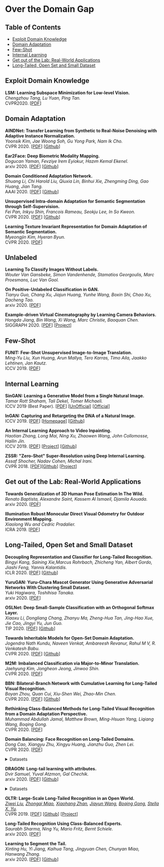# Over the Domain Gap

## Table of Contents
- [Exploit Domain Knowledge](#exploit-domain-knowledge)
- [Domain Adaptation](#domain-adaptation)
- [Few-Shot](#few-shot)
- [Internal Learning](#internal-learning)
- [Get out of the Lab: Real-World Applications](#get-out-of-the-lab--real-world-applications)
- [Long-Tailed, Open Set and Small Dataset](#long-tailed--open-set-and-small-dataset)

## Exploit Domain Knowledge

**LSM: Learning Subspace Minimization for Low-level Vision.**<br>
*Chengzhou Tang, Lu Yuan, Ping Tan.*<br>
CVPR2020. [[PDF](https://arxiv.org/abs/2004.09197)]

## Domain Adaptation

**AINDNet: Transfer Learning from Synthetic to Real-Noise Denoising with Adaptive Instance Normalization.**<br>
*Yoonsik Kim, Jae Woong Soh, Gu Yong Park, Nam Ik Cho.*<br>
CVPR 2020. [[PDF](https://arxiv.org/abs/2002.11244)] [[Github](https://github.com/terryoo/AINDNet)]

**Ear2Face: Deep Biometric Modality Mapping.**<br>
*Dogucan Yaman, Fevziye Irem Eyiokur, Hazım Kemal Ekenel.*<br>
arxiv 2020. [[PDF](https://arxiv.org/abs/2006.01943)] [[Github](https://github.com/yamand16/ear2face)]

**Domain Conditioned Adaptation Network.**<br>
*Shuang Li, Chi Harold Liu, Qiuxia Lin, Binhui Xie, Zhengming Ding, Gao Huang, Jian Tang.*<br>
AAAI 2020. [[PDF](https://arxiv.org/abs/2005.06717)] [[Github](https://github.com/wvangansbeke/Unsupervised-Classification)]

**Unsupervised Intra-domain Adaptation for Semantic Segmentation through Self-Supervision.**<br>
*Fei Pan, Inkyu Shin, Francois Rameau, Seokju Lee, In So Kweon.*<br>
CVPR 2020. [[PDF](https://arxiv.org/abs/2004.07703)] [[Github](https://github.com/feipan664/IntraDA)]

**Learning Texture Invariant Representation for Domain Adaptation of Semantic Segmentation.**<br>
*Myeongjin Kim, Hyeran Byun.*<br>
CVPR 2020. [[PDF](https://arxiv.org/abs/2003.00867)]

## Unlabeled

**Learning To Classify Images Without Labels.**<br>
*Wouter Van Gansbeke, Simon Vandenhende, Stamatios Georgoulis, Marc Proesmans, Luc Van Gool.*<br>

**On Positive-Unlabeled Classification in GAN.**<br>
*Tianyu Guo, Chang Xu, Jiajun Huang, Yunhe Wang, Boxin Shi, Chao Xu, Dacheng Tao.*<br>
arxiv 2020. [[PDF](https://arxiv.org/abs/2002.01136)]

**Example-driven Virtual Cinematography by Learning Camera Behaviors.**<br>
*Hongda Jiang, Bin Wang, Xi Wang, Marc Christie, Baoquan Chen.*<br>
SIGGRAPH 2020. [[PDF](https://jianghd1996.github.io/publication/sig_2020/SIG_2020.pdf)] [[Project](https://jianghd1996.github.io/publication/sig_2020/)]

## Few-Shot

**FUNIT: Few-Shot Unsupervised Image-to-Image Translation.**<br>
*Ming-Yu Liu, Xun Huang, Arun Mallya, Tero Karras, Timo Aila, Jaakko Lehtinen, Jan Kautz.*<br>
ICCV 2019. [[PDF](http://openaccess.thecvf.com/content_ICCV_2019/html/Liu_Few-Shot_Unsupervised_Image-to-Image_Translation_ICCV_2019_paper.html)]

## Internal Learning

**SinGAN: Learning a Generative Model from a Single Natural Image.**<br>
*Tamar Rott Shaham, Tali Dekel, Tomer Michaeli.*<br>
ICCV 2019 (Best Paper). 
[[PDF](https://arxiv.org/abs/1905.01164)] [[UnOfficial](github.com/FriedRonaldo/SinGAN)] [[Official](github.com/tamarott/SinGAN)]

**InGAN: Capturing and Retargeting the DNA of a Natural Image.** <br>
ICCV 2019. [[PDF](http://www.wisdom.weizmann.ac.il/~vision/ingan/resources/ingan.pdf)] [[Homepage](http://www.wisdom.weizmann.ac.il/~vision/ingan/)] [[Github](https://github.com/assafshocher/InGAN)]

**An Internal Learning Approach to Video Inpainting.**<br>
*Haotian Zhang, Long Mai, Ning Xu, Zhaowen Wang, John Collomosse, Hailin Jin.*<br>
ICCV 2019.
[[PDF](https://arxiv.org/abs/1909.07957)]
[[Project](https://cs.stanford.edu/~haotianz/publications/video_inpainting/)]
[[Github](https://github.com/Haotianz94/IL_video_inpainting)]

**ZSSR: "Zero-Shot" Super-Resolution using Deep Internal Learning.**<br>
*Assaf Shocher, Nadav Cohen, Michal Irani.*<br>
CVPR 2018. [[PDF](https://arxiv.org/abs/1712.06087)][[GIthub](https://github.com/assafshocher/ZSSR)] [[Project](http://www.wisdom.weizmann.ac.il/~vision/zssr/)]

## Get out of the Lab: Real-World Applications

**Towards Generalization of 3D Human Pose Estimation In The Wild.**<br>
*Renato Baptista, Alexandre Saint, Kassem Al Ismaeil, Djamila Aouada.*<br>
arxiv 2020. [[PDF](https://arxiv.org/abs/2004.09989)]

**Illumination Robust Monocular Direct Visual Odometry for Outdoor Environment Mapping.**<br>
*Xiaolong Wu and Cedric Pradalier.*<br>
ICRA 2019. [[PDF](https://hal.archives-ouvertes.fr/hal-01876700/document)]

## Long-Tailed, Open Set and Small Dataset

**Decoupling Representation and Classifier for Long-Tailed Recognition.**<br>
*Bingyi Kang, Saining Xie,Marcus Rohrbach, Zhicheng Yan, Albert Gordo, Jiashi Feng, Yannis Kalantidis.*<br>
ICLR 2020. [[PDF](https://arxiv.org/abs/1910.09217)] [[Github](https://github.com/facebookresearch/classifier-balancing)]

**YuruGAN: Yuru-Chara Mascot Generator Using Generative Adversarial Networks With Clustering Small Dataset.**<br>
*Yuki Hagiwara, Toshihisa Tanaka.*<br>
arxiv 2020. [[PDF](https://arxiv.org/abs/2004.08066)]

**OSLNet: Deep Small-Sample Classification with an Orthogonal Softmax Layer.**<br>
*Xiaoxu Li, Dongliang Chang, Zhanyu Ma, Zheng-Hua Tan, Jing-Hao Xue, Jie Cao, Jingyi Yu, Jun Guo.*<br>
TIP 2020. [[PDF](https://arxiv.org/abs/2004.09033)] [[Github](https://github.com/dongliangchang/OSLNet)] 

**Towards Inheritable Models for Open-Set Domain Adaptation.**<br>
*Jogendra Nath Kundu, Naveen Venkat, Ambareesh Revanur, Rahul M V, R. Venkatesh Babu.*<br>
CVPR 2020. [[PDF](https://arxiv.org/abs/2004.04388)] [[Github](https://github.com/val-iisc/inheritune)]

**M2M: Imbalanced Classification via Major-to-Minor Translation.**<br>
*Jaehyung Kim, Jongheon Jeong, Jinwoo Shin.*<br>
CVPR 2020. [[PDF](https://arxiv.org/abs/2004.00431)]

**BBN: Bilateral-Branch Network with Cumulative Learning for Long-Tailed Visual Recognition.**<br>
*Boyan Zhou, Quan Cui, Xiu-Shen Wei, Zhao-Min Chen.*<br>
CVPR 2020. [[PDF](https://arxiv.org/abs/1912.02413)] [[Github](https://github.com/Megvii-Nanjing/BBN)]

**Rethinking Class-Balanced Methods for Long-Tailed Visual Recognition from a Domain Adaptation Perspective.**<br>
*Muhammad Abdullah Jamal, Matthew Brown, Ming-Hsuan Yang, Liqiang Wang, Boqing Gong.*<br>
CVPR 2020. [[PDF](https://arxiv.org/abs/2003.10780)]

**Domain Balancing: Face Recognition on Long-Tailed Domains.**<br>
*Dong Cao, Xiangyu Zhu, Xingyu Huang, Jianzhu Guo, Zhen Lei.*<br>
CVPR 2020. [[PDF](https://arxiv.org/abs/2003.13791)]

<details>
  <summary> Datasets </summary> 
<li><a href="https://www.microsoft.com/en-us/research/project/ms-celeb-1m-challenge-recognizing-one-million-celebrities-real-world/">MS-Celeb-1M</a>. Challenge of Recognizing One Million Celebrities in the Real World.</li>
<li><a href="https://pgram.com/dataset/casia-webface/">CASIA-WebFace</a>. The CASIA WebFace Facial Dataset consists of 453,453 images over 10,575 identities after face detection. This dataset can be download from <a href="https://pan.baidu.com/s/1hQCOD4Kr66MOW0_PE8bL0w">Baidu Cloud</a> with password y3wj or <a href="https://drive.google.com/open?id=1Of_EVz-yHV7QVWQGihYfvtny9Ne8qXVz">Google Drive</a>. The original <a href="http://www.cbsr.ia.ac.cn/english/CASIA-WebFace-Database.html">CASIA-webface Dataset</a> is very dirty and requires some filtering for quality. <a href="https://github.com/happynear/FaceVerification">Some</a> have washed the CASIA-webface database manually. After washing, 27703 wrong images are deleted. The washed list can be downloaded from <a href="http://pan.baidu.com/s/1hrKpbm8">Baidu Cloud</a>. There is also a <a href="https://1drv.ms/u/s!AjMP8wpvXdkfhMhnmNDEdj5oor7M_A">CASIA-maxpy-clean.zip</a> that kindly shared by <a href="https://github.com/cmusatyalab/openface/issues/119">OpenFace</a> Community.</li>
</details>

**DRAGON: Long-tail learning with attributes.**<br>
*Dvir Samuel, Yuval Atzmon, Gal Chechik.*<br>
arxiv 2020. [[PDF](https://arxiv.org/abs/2004.02235)] [[Github](https://github.com/dvirsamuel/DRAGON)]

<details>
  <summary> Datasets </summary>
<li><a href="http://www.vision.caltech.edu/visipedia/CUB-200-2011.html">CUB-200-2011</a>. The Caltech-UCSD Birds-200-2011 contains 11,788 visual images of 200 bird species for fine-grained classification. Each species is described by 312 binary attributes (like tail-pattern:solid, wing-color:black).</li>
<li><a href="http://groups.csail.mit.edu/vision/SUN/">SUN</a>. The SUN Attribute Database contains 14,340 complex visual scenes, from 717 scene types and 102 attributes (like material:rock, function:eating, surface:glossy).</li>
<li><a href="http://attributes.kyb.tuebingen.mpg.de/">AWA</a>. The Animals with Attributes consists of 30,475 images of 50 animal classes and 85 attributes(like texture: furry, or color: black).</li>
</details>

**OLTR: Large-Scale Long-Tailed Recognition in an Open World.**<br>
*[Ziwei Liu](https://liuziwei7.github.io/), [Zhongqi Miao](https://github.com/zhmiao), [Xiaohang Zhan](https://xiaohangzhan.github.io/), [Jiayun Wang](http://pwang.pw/), [Boqing Gong](http://boqinggong.info/), [Stella X. Yu](https://www1.icsi.berkeley.edu/~stellayu/).*<br>
CVPR 2019. [[PDF](https://arxiv.org/abs/1904.05160)] [[Github](https://github.com/zhmiao/OpenLongTailRecognition-OLTR)] [[Project](https://liuziwei7.github.io/projects/LongTail.html)]

**Long-Tailed Recognition Using Class-Balanced Experts.**<br>
*Saurabh Sharma, Ning Yu, Mario Fritz, Bernt Schiele.*<br>
arxiv 2020. [[PDF](https://arxiv.org/abs/2004.03706)]

**Learning to Segment the Tail.**<br>
*Xinting Hu, Yi Jiang, Kaihua Tang, Jingyuan Chen, Chunyan Miao, Hanwang Zhang.*<br>
arxiv 2020. [[PDF](https://arxiv.org/abs/2004.00900)] [[Github](https://github.com/JoyHuYY1412/LST_LVIS)]
